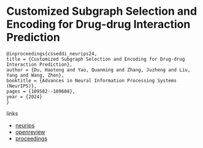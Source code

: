 # Customized Subgraph Selection and Encoding for Drug-drug Interaction Prediction

```
@inproceedings{csseddi_neurips24,
title = {Customized Subgraph Selection and Encoding for Drug-drug Interaction Prediction},
author = {Du, Haotong and Yao, Quanming and Zhang, Juzheng and Liu, Yang and Wang, Zhen},
booktitle = {Advances in Neural Information Processing Systems (NeurIPS)},
pages = {109582--109608},
year = {2024}
}
```

links
- [neurips](https://nips.cc/Conferences/2024/Schedule?showEvent=94377)
- [openreview](https://openreview.net/forum?id=crlvDzDPgM)
- [proceedings](https://papers.nips.cc//paper_files/paper/2024/hash/c5e7867ce0baf950b53f0879af369599-Abstract-Conference.html)
